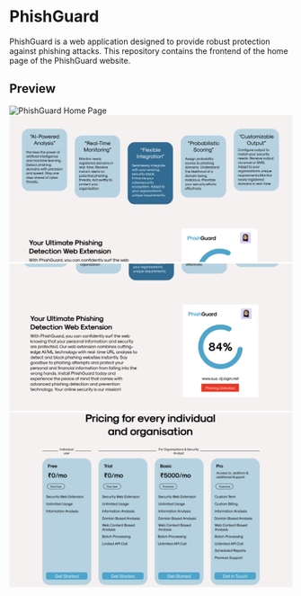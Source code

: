 # PhishGuard

PhishGuard is a web application designed to provide robust protection against phishing attacks. This repository contains the frontend of the home page of the PhishGuard website.

## Preview

![PhishGuard Home Page](https://drive.google.com/file/d/1Phm96kmcgWCm_AhGnuU4QGYkaF0POu5H/view)
![PhishGuard Home Page](./public/images/home2.png)
![PhishGuard Home Page](./public/images/home3.png)
![PhishGuard Home Page](./public/images/home4.png)


